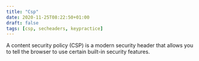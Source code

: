 ```yaml
---
title: "Csp"
date: 2020-11-25T08:22:50+01:00
draft: false
tags: [csp, secheaders, keypractice]
---
```

A content security policy (CSP) is a modern security header that allows you 
to tell the browser to use certain built-in security features. 

